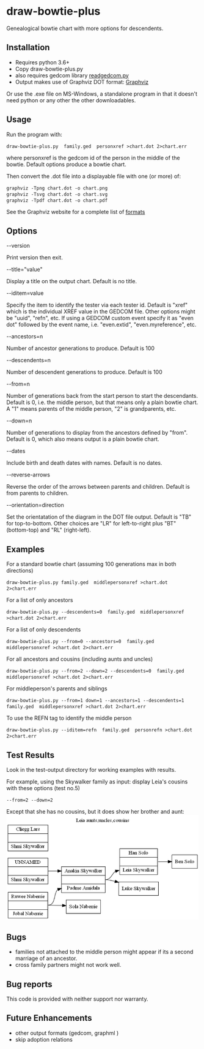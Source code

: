 # draw-bowtie-plus
Genealogical bowtie chart with more options for descendents.

## Installation ##

- Requires python 3.6+
- Copy draw-bowtie-plus.py
- also requires gedcom library [readgedcom.py](https://github.com/johnandrea/readgedcom)
- Output makes use of Graphviz DOT format: [Graphviz](https://graphviz.org)

Or use the .exe file on MS-Windows, a standalone program in that it doesn't need python or any other the other downloadables.

## Usage ##

Run the program with:
```
draw-bowtie-plus.py  family.ged  personxref >chart.dot 2>chart.err
```
where personxref is the gedcom id of the person in the middle of the bowtie.
Default options produce a bowtie chart.

Then convert the .dot file into a displayable file with one (or more) of:
```
graphviz -Tpng chart.dot -o chart.png
graphviz -Tsvg chart.dot -o chart.svg
graphviz -Tpdf chart.dot -o chart.pdf
```
See the Graphviz website for a complete list of [formats](https://graphviz.org/docs/outputs/)

## Options ##

--version

Print version then exit.

--title="value"

Display a title on the output chart. Default is no title.

--iditem=value

Specify the item to identify the tester via each tester id. Default is "xref" which is the individual
XREF value in the GEDCOM file.
Other options might be "uuid", "refn", etc. If using a GEDCOM custom event specify it as "even dot" followed by
the event name, i.e. "even.extid", "even.myreference", etc.

--ancestors=n

Number of ancestor generations to produce. Default is 100

--descendents=n

Number of descendent generations to produce. Default is 100

--from=n

Number of generations back from the start person to start the descendants. Default is 0, i.e. the middle person, but that means only a plain bowtie chart. A "1" means parents of the middle person, "2" is grandparents, etc.

--down=n

Number of generations to display from the ancestors defined by "from". Default is 0, which also means output is a plain bowtie chart.

--dates

Include birth and death dates with names. Default is no dates.

--reverse-arrows

Reverse the order of the arrows between parents and children. Default is from parents to children.

--orientation=direction

Set the orientatation of the diagram in the DOT file output. Default is "TB" for top-to-bottom.
Other choices are "LR" for left-to-right plus "BT" (bottom-top) and "RL" (right-left).


## Examples ##

For a standard bowtie chart (assuming 100 generations max in both directions)
```
draw-bowtie-plus.py family.ged  middlepersonxref >chart.dot 2>chart.err
```

For a list of only ancestors
```
draw-bowtie-plus.py --descendents=0  family.ged  middlepersonxref >chart.dot 2>chart.err
```

For a list of only descendents
```
draw-bowtie-plus.py --from=0 --ancestors=0  family.ged  middlepersonxref >chart.dot 2>chart.err
```

For all ancestors and cousins (including aunts and uncles)
```
draw-bowtie-plus.py --from=2 --down=2 --descendents=0  family.ged  middlepersonxref >chart.dot 2>chart.err
```

For middleperson's parents and siblings
```
draw-bowtie-plus.py --from=1 down=1 --ancestors=1 --descendents=1  family.ged  middlepersonxref >chart.dot 2>chart.err
```

To use the REFN tag to identify the middle person
```
draw-bowtie-plus.py --iditem=refn  family.ged  personrefn >chart.dot 2>chart.err
```

## Test Results ##

Look in the test-output directory for working examples with results.

For example, using the Skywalker family as input: display Leia's cousins with these options (test no.5)
```
--from=2 --down=2
```
Except that she has no cousins, but it does show her brother and aunt:
![Test no.5](test-output/5.png)

## Bugs ##

- families not attached to the middle person might appear if its a second marriage of an ancestor.
- cross family partners might not work well.

## Bug reports ##

This code is provided with neither support nor warranty.

## Future Enhancements ##

- other output formats (gedcom, graphml )
- skip adoption relations
